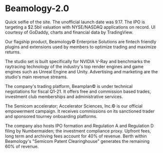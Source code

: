 # Beamology-2.0
Quick selfie of the site. The unofficial launch date was 9.17. The IPO is targeting a $2.5bil valuation with NYSE/NASDAQ applications on record. UI courtesy of GoDaddy, charts and financial data by TradingView.

Our flagship product, Beamology© Enterprise Solutions are fintech friendly plugins and extensions used by members to optimize trading and maximize returns.

The studio set is built specifically for NVIDIA V-Ray and benchmarks the raytracing technology of the industry's top render engines and game engines  such as Unreal Engine and Unity. Advertising and marketing are the studio's main revenue streams.

The company's trading platform, Beamplan© is under technical negotiations for fiscal Q1-21. It offers free and commission based trades, investment club memberships and administrative services.

The Semicom accelerator; Accelerator Sciences, Inc.© is our official empowerment campaign. It receives  commissions on its sanctioned trader and sponsored tourney onboarding platforms. 

The company also hosts IPO formation and Regulation A and Regulation D filing by Numbermaiden; the investment  compliance proxy. Upfront fees, long term and archiving fees account for 40% of revenue. Berth within Beamology's "Semicom Patent Clearinghouse" generates the remaining  60% of revenue.
